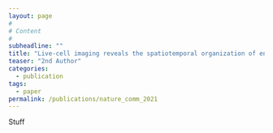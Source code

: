 ```yaml
---
layout: page
#
# Content
#
subheadline: ""
title: "Live-cell imaging reveals the spatiotemporal organization of endogenous RNA polymerase II phosphorylation at a single gene"
teaser: "2nd Author"
categories:
  - publication
tags:
  - paper 
permalink: /publications/nature_comm_2021
---
```



Stuff